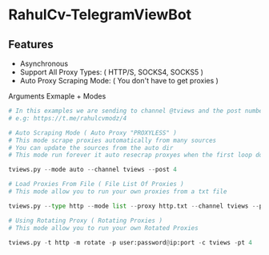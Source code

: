 # RahulCv-TelegramViewBot
## Features
- Asynchronous
- Support All Proxy Types: ( HTTP/S, SOCKS4, SOCKS5 ) 
- Auto Proxy Scraping Mode: ( You don't have to get proxies )


Arguments Exmaple + Modes

```python
# In this examples we are sending to channel @tviews and the post number is ( 4 )
# e.g: https://t.me/rahulcvmodz/4
```

```python
# Auto Scraping Mode ( Auto Proxy "PROXYLESS" )
# This mode scrape proxies automatically from many sources
# You can update the sources from the auto dir
# This mode run forever it auto resecrap proxyes when the first loop done

tviews.py --mode auto --channel tviews --post 4
```

```python
# Load Proxies From File ( File List Of Proxies )
# This mode allow you to run your own proxies from a txt file

tviews.py --type http --mode list --proxy http.txt --channel tviews --post 4
```

```python
# Using Rotating Proxy ( Rotating Proxies )
# This mode allow you to run your own Rotated Proxies

tviews.py -t http -m rotate -p user:password@ip:port -c tviews -pt 4
```
